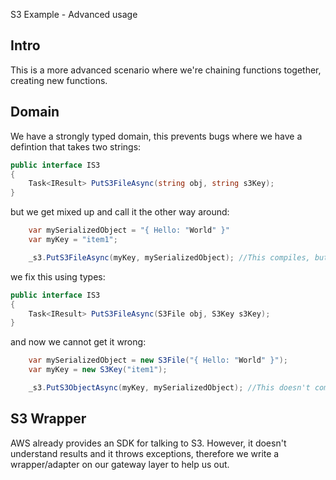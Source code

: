 S3 Example - Advanced usage

## Intro

This is a more advanced scenario where we're chaining functions together, creating new functions.

## Domain

We have a strongly typed domain, this prevents bugs where we have a defintion that takes two strings:

```csharp
public interface IS3
{
	Task<IResult> PutS3FileAsync(string obj, string s3Key);
}
```

but we get mixed up and call it the other way around:


```csharp
	var mySerializedObject = "{ Hello: "World" }"
	var myKey = "item1";

	_s3.PutS3FileAsync(myKey, mySerializedObject); //This compiles, but we have a bug.
```

we fix this using types:
```csharp
public interface IS3
{
	Task<IResult> PutS3FileAsync(S3File obj, S3Key s3Key);
}
```
and now we cannot get it wrong:

```csharp
	var mySerializedObject = new S3File("{ Hello: "World" }");
	var myKey = new S3Key("item1");

	_s3.PutS3ObjectAsync(myKey, mySerializedObject); //This doesn't compile, the compiler prevented the bug.
```

## S3 Wrapper

AWS already provides an SDK for talking to S3. However, it doesn't understand results and it throws exceptions, therefore we write a wrapper/adapter on our gateway layer to help us out.